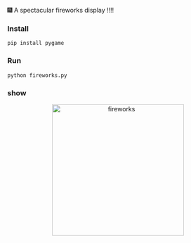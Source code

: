 🎆 A spectacular fireworks display !!!!

### Install
```shell
pip install pygame
```

### Run

```shell
python fireworks.py
```

### show

<div align="center">
  <img src="fireworks.jpg" alt="fireworks" width="300"><br>
</div></br>
